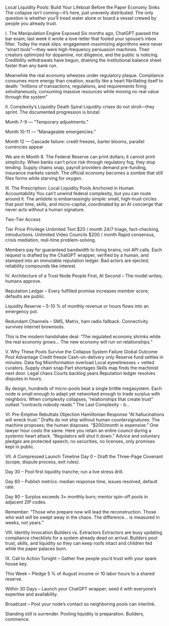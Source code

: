 Local Liquidity Pools: Build Your Lifeboat Before the Paper Economy Sinks
The collapse isn’t coming—it’s here, just unevenly distributed. The only question is whether you’ll tread water alone or board a vessel crewed by people you already trust.

I. The Manipulation Engine Exposed
Six months ago, ChatGPT passed the bar exam; last week it wrote a love-letter that fooled your spouse’s inbox filter. Today the mask slips: engagement-maximizing algorithms were never “smart tools”—they were high-frequency persuasion machines. Their creators optimized for dopamine, not diligence, and the public is noticing. Credibility withdrawals have begun, draining the institutional balance sheet faster than any bank run.

Meanwhile the real economy wheezes under regulatory plaque. Compliance consumes more energy than creation, exactly like a heart fibrillating itself to death: “millions of transactions, regulations, and requirements firing simultaneously, consuming massive resources while moving no real value through the system” 

II. Complexity’s Liquidity Death Spiral
Liquidity crises do not stroll—they sprint. The documented progression is brutal:

Month 7-9 — “Temporary adjustments.”

Month 10-11 — “Manageable emergencies.”

Month 12 — Cascade failure: credit freezes, barter blooms, parallel currencies appear 

We are in Month 8. The Federal Reserve can print dollars; it cannot print simplicity. When banks can’t price risk through regulatory fog, they stop lending. Supply chains snap, payroll providers demand pre-funding, insurance markets vanish. The official economy becomes a zombie that still files forms while starving for oxygen.

III. The Prescription: Local Liquidity Pools Anchored in Human Accountability
You can’t unwind federal complexity, but you can route around it. The antidote is embarrassingly simple: small, high-trust circles that pool time, skills, and micro-capital, coordinated by an AI concierge that never acts without a human signature.

Two-Tier Access

Tier	Price	Privilege
Unlimited Text	$20 / month	24/7 triage, fact-checking, introductions.
Unlimited Video Councils	$200 / month	Rapid consensus, crisis mediation, real-time problem-solving.

Members pay for guaranteed bandwidth to living brains, not API calls. Each request is drafted by the ChatGPT wrapper, verified by a human, and stamped into an immutable reputation ledger. Bad actors are ejected; reliability compounds like interest.

IV. Architecture of a Trust Node
People First, AI Second – The model writes; humans approve.

Reputation Ledger – Every fulfilled promise increases member score; defaults are public.

Liquidity Reserve – 5-10 % of monthly revenue or hours flows into an emergency pot.

Redundant Channels – SMS, Matrix, ham radio fallback. Connectivity survives internet brownouts.

This is the modern handshake deal: “The regulated economy shrinks while the real economy grows… The new economy will run on relationships.”

V. Why These Pools Survive the Collapse
System Failure	Global Outcome	Pool Advantage
Credit freeze	Cash-on-delivery only	Reserve fund settles in minutes.
Data fog	Misinformation overload	Local eyewitnesses + vetted curators.
Supply chain snap	Part shortages	Skills map finds the machinist next door.
Legal chaos	Courts backlog years	Reputation ledger resolves disputes in hours.

By design, hundreds of micro-pools beat a single brittle megasystem. Each node is small enough to adapt yet networked enough to trade surplus with neighbors. When complexity collapses, “relationships that create trust” outlast “contracts nobody reads.” The Last Complexity - b…

VI. Pre-Emptive Rebuttals
Objection	Hamiltonian Response
“AI hallucinations will wreck trust.”	Drafts do not ship without human countersignatures. The machine proposes; the human disposes.
“$200/month is expensive.”	One lawyer hour costs the same. Here you retain an entire council during a systemic heart attack.
“Regulators will shut it down.”	Advice and voluntary pledges are protected speech; no securities, no licenses, only promises kept in public.

VII. A Compressed Launch Timeline
Day 0 – Draft the Three-Page Covenant (scope, dispute process, exit rules).

Day 30 – Pool first liquidity tranche; run a live stress drill.

Day 60 – Publish metrics: median response time, issues resolved, default rate.

Day 90 – Surplus exceeds 3× monthly burn; mentor spin-off pools in adjacent ZIP codes.

Remember: “Those who prepare now will lead the reconstruction. Those who wait will be swept away in the chaos. The difference… is measured in weeks, not years.” 

VIII. Identity Invocation
Builders vs. Extractors
Extractors are busy updating compliance checklists for a system already dead on arrival. Builders pool trust, skills, and liquidity so they can keep roofs intact and children fed while the paper palaces burn.

IX. Call to Action
Tonight – Gather five people you’d trust with your spare house key.

This Week – Pledge 5 % of August income or 10 labor hours to a shared reserve.

Within 30 Days – Launch your ChatGPT wrapper; seed it with everyone’s expertise and availability.

Broadcast – Post your node’s contact so neighboring pools can interlink.

Standing still is surrender. Pooling liquidity is preparation. Builders, commence.
